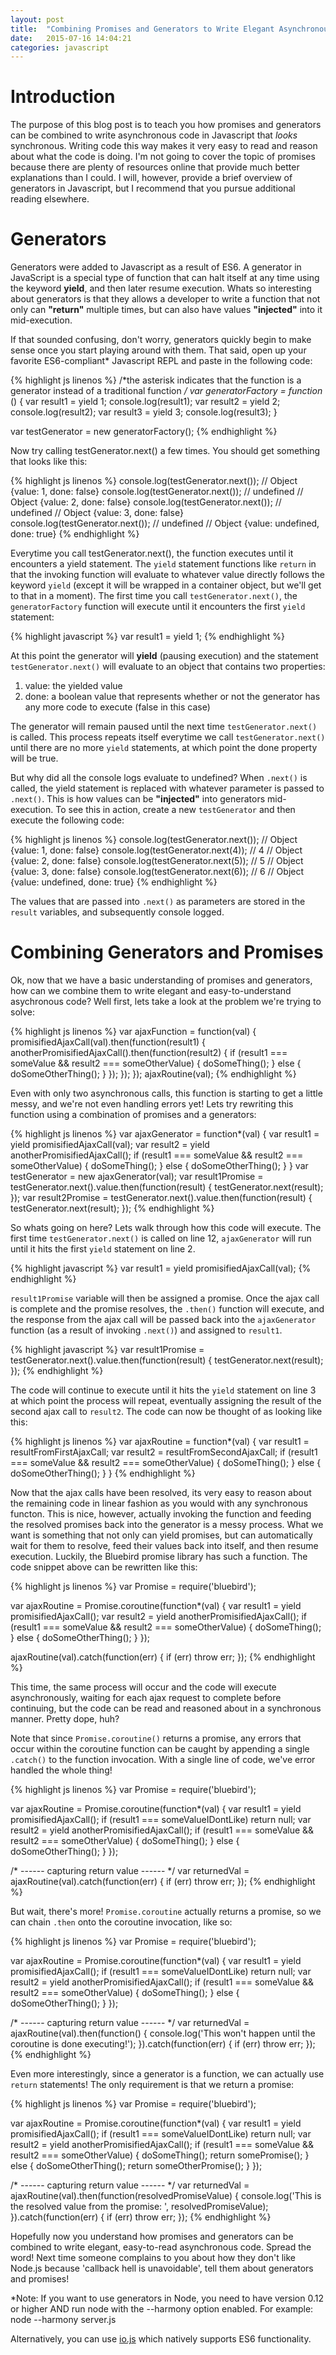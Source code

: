 ```yaml
---
layout: post
title:  "Combining Promises and Generators to Write Elegant Asynchronous Code in Javascript"
date:   2015-07-16 14:04:21
categories: javascript
---
```


Introduction
==============

The purpose of this blog post is to teach you how promises and generators can be combined to write asynchronous code in Javascript that *looks* synchronous. Writing code this way makes it very easy to read and reason about what the code is doing. I'm not going to cover the topic of promises because there are plenty of resources online that provide much better explanations than I could. I will, however, provide a brief overview of generators in Javascript, but I recommend that you pursue additional reading elsewhere.

Generators
==========

Generators were added to Javascript as a result of ES6. A generator in JavaScript is a special type of function that can halt itself at any time using the keyword **yield**, and then later resume execution. Whats so interesting about generators is that they allows a developer to write a function that not only can **"return"** multiple times, but can also have values **"injected"** into it mid-execution.

If that sounded confusing, don't worry, generators quickly begin to make sense once you start playing around with them. That said, open up your favorite ES6-compliant* Javascript REPL and paste in the following code:

{% highlight js linenos %}
/*the asterisk indicates that the function is a 
generator instead of a traditional function */
var generatorFactory = function* () {
  var result1 = yield 1;
  console.log(result1);
  var result2 = yield 2;
  console.log(result2);
  var result3 = yield 3;
  console.log(result3);
}

var testGenerator = new generatorFactory();
{% endhighlight %}

Now try calling testGenerator.next() a few times. You should get something that looks like this:

{% highlight js linenos %}
console.log(testGenerator.next()); 
// Object {value: 1, done: false}
console.log(testGenerator.next()); 
// undefined
// Object {value: 2, done: false}
console.log(testGenerator.next());
// undefined
// Object {value: 3, done: false}
console.log(testGenerator.next());
// undefined
// Object {value: undefined, done: true}
{% endhighlight %}

Everytime you call testGenerator.next(), the function executes until it encounters a yield statement. The `yield` statement functions like `return` in that the invoking function will evaluate to whatever value directly follows the keyword `yield` (except it will be wrapped in a container object, but we'll get to that in a moment). The first time you call `testGenerator.next()`, the `generatorFactory` function will execute until it encounters the first `yield` statement:

{% highlight javascript %}
var result1 = yield 1;
{% endhighlight %}

At this point the generator will **yield** (pausing execution) and the statement `testGenerator.next()` will evaluate to an object that contains two properties:
  
1. value: the yielded value
2. done: a boolean value that represents whether or not the generator has any more code to execute (false in this case) 

The generator will remain paused until the next time `testGenerator.next()` is called. This process repeats itself everytime we call `testGenerator.next()` until there are no more `yield` statements, at which point the done property will be true.

But why did all the console logs evaluate to undefined? When `.next()` is called, the yield statement is replaced with whatever parameter is passed to `.next()`. This is how values can be **"injected"** into generators mid-execution. To see this in action, create a new `testGenerator` and then execute the following code:

{% highlight js linenos %}
console.log(testGenerator.next()); 
// Object {value: 1, done: false}
console.log(testGenerator.next(4)); 
// 4
// Object {value: 2, done: false}
console.log(testGenerator.next(5));
// 5
// Object {value: 3, done: false}
console.log(testGenerator.next(6));
// 6
// Object {value: undefined, done: true}
{% endhighlight %}

The values that are passed into `.next()` as parameters are stored in the `result` variables, and subsequently console logged.

Combining Generators and Promises
=================================

Ok, now that we have a basic understanding of promises and generators, how can we combine them to write elegant and easy-to-understand asychronous code? Well first, lets take a look at the problem we're trying to solve:

{% highlight js linenos %}
var ajaxFunction = function(val) {
  promisifiedAjaxCall(val).then(function(result1) {
    anotherPromisifiedAjaxCall().then(function(result2) {
      if (result1 === someValue && result2 === someOtherValue) {
        doSomeThing();
      }
      else {
        doSomeOtherThing();
      }
    });
  });
});
ajaxRoutine(val);
{% endhighlight %}

Even with only two asynchronous calls, this function is starting to get a little messy, and we're not even handling errors yet! Lets try rewriting this function using a combination of promises and a generators:

{% highlight js linenos %}
var ajaxGenerator = function*(val) {
  var result1 = yield promisifiedAjaxCall(val);
  var result2 = yield anotherPromisifiedAjaxCall();
  if (result1 === someValue && result2 === someOtherValue) {
    doSomeThing();
  }
  else {
    doSomeOtherThing();
  }
}
var testGenerator = new ajaxGenerator(val);
var result1Promise = testGenerator.next().value.then(function(result) {
  testGenerator.next(result);
});
var result2Promise = testGenerator.next().value.then(function(result) {
  testGenerator.next(result);
});
{% endhighlight %}

So whats going on here? Lets walk through how this code will execute. The first time `testGenerator.next()` is called on line 12, `ajaxGenerator` will run until it hits the first `yield` statement on line 2.

{% highlight javascript %}
var result1 = yield promisifiedAjaxCall(val);
{% endhighlight %}

`result1Promise` variable will then be assigned a promise. Once the ajax call is complete and the promise resolves, the `.then()` function will execute, and the response from the ajax call will be passed back into the `ajaxGenerator` function (as a result of invoking `.next()`) and assigned to `result1`.

{% highlight javascript %}
var result1Promise = testGenerator.next().value.then(function(result) {
  testGenerator.next(result);
});
{% endhighlight %}

The code will continue to execute until it hits the `yield` statement on line 3 at which point the process will repeat, eventually assigning the result of the second ajax call to `result2`. The code can now be thought of as looking like this:

{% highlight js linenos %}
var ajaxRoutine = function*(val) {
  var result1 = resultFromFirstAjaxCall;
  var result2 = resultFromSecondAjaxCall;
  if (result1 === someValue && result2 === someOtherValue) {
    doSomeThing();
  }
  else {
    doSomeOtherThing();
  }
}
{% endhighlight %}

Now that the ajax calls have been resolved, its very easy to reason about the remaining code in linear fashion as you would with any synchronous functon. This is nice, however, actually invoking the function and feeding the resolved promises back into the generator is a messy process. What we want is something that not only can yield promises, but can automatically wait for them to resolve, feed their values back into itself, and then resume execution. Luckily, the Bluebird promise library has such a function. The code snippet above can be rewritten like this:

{% highlight js linenos %}
var Promise = require('bluebird');

var ajaxRoutine = Promise.coroutine(function*(val) {
  var result1 = yield promisifiedAjaxCall();
  var result2 = yield anotherPromisifiedAjaxCall();
  if (result1 === someValue && result2 === someOtherValue) {
    doSomeThing();
  }
  else {
    doSomeOtherThing();
  }
});

ajaxRoutine(val).catch(function(err) {
  if (err) throw err;
});
{% endhighlight %}

This time, the same process will occur and the code will execute asynchronously, waiting for each ajax request to complete before continuing, but the code can be read and reasoned about in a synchronous manner. Pretty dope, huh?

Note that since `Promise.coroutine()` returns a promise, any errors that occur within the coroutine function can be caught by appending a single `.catch()` to the function invocation. With a single line of code, we've error handled the whole thing!

{% highlight js linenos %}
  var Promise = require('bluebird');

  var ajaxRoutine = Promise.coroutine(function*(val) {
    var result1 = yield promisifiedAjaxCall();
    if (result1 === someValueIDontLike) return null;
    var result2 = yield anotherPromisifiedAjaxCall();
    if (result1 === someValue && result2 === someOtherValue) {
      doSomeThing();
    }
    else {
      doSomeOtherThing();
    }
  });

  /* ------ capturing return value ------ */
  var returnedVal = ajaxRoutine(val).catch(function(err) {
    if (err) throw err;
  });
{% endhighlight %}

But wait, there's more! `Promise.coroutine` actually returns a promise, so we can chain `.then` onto the coroutine invocation, like so:

{% highlight js linenos %}
  var Promise = require('bluebird');

  var ajaxRoutine = Promise.coroutine(function*(val) {
    var result1 = yield promisifiedAjaxCall();
    if (result1 === someValueIDontLike) return null;
    var result2 = yield anotherPromisifiedAjaxCall();
    if (result1 === someValue && result2 === someOtherValue) {
      doSomeThing();
    }
    else {
      doSomeOtherThing();
    }
  });

  /* ------ capturing return value ------ */
  var returnedVal = ajaxRoutine(val).then(function() {
    console.log('This won't happen until the coroutine is done executing!');
  }).catch(function(err) {
    if (err) throw err;
  });
{% endhighlight %}

Even more interestingly, since a generator is a function, we can actually use `return` statements! The only requirement is that we return a promise:

{% highlight js linenos %}
  var Promise = require('bluebird');

  var ajaxRoutine = Promise.coroutine(function*(val) {
    var result1 = yield promisifiedAjaxCall();
    if (result1 === someValueIDontLike) return null;
    var result2 = yield anotherPromisifiedAjaxCall();
    if (result1 === someValue && result2 === someOtherValue) {
      doSomeThing();
      return somePromise();
    }
    else {
      doSomeOtherThing();
      return someOtherPromise();
    }
  });

  /* ------ capturing return value ------ */
  var returnedVal = ajaxRoutine(val).then(function(resolvedPromiseValue) {
    console.log('This is the resolved value from the promise: ', resolvedPromiseValue);
  }).catch(function(err) {
    if (err) throw err;
  });
{% endhighlight %}

Hopefully now you understand how promises and generators can be combined to write elegant, easy-to-read asynchronous code. Spread the word! Next time someone complains to you about how they don't like Node.js because 'callback hell is unavoidable', tell them about generators and promises!

*Note: If you want to use generators in Node, you need to have version 0.12 or higher AND run node with the --harmony option enabled. For example: node --harmony server.js

Alternatively, you can use [io.js](https://iojs.org/en/index.html) which natively supports ES6 functionality.
